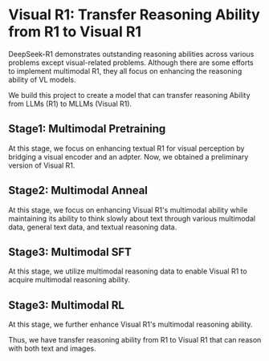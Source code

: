 # Visual R1: Transfer Reasoning Ability from R1 to Visual R1

DeepSeek-R1 demonstrates outstanding reasoning abilities across various problems except visual-related problems. Although there are some efforts to implement multimodal R1, they all focus on enhancing the reasoning ability of VL models. 

We build this project to create a model that can transfer reasoning Ability from LLMs (R1) to MLLMs (Visual R1).

## Stage1: Multimodal Pretraining
At this stage, we focus on enhancing textual R1 for visual perception by bridging a visual encoder and an adpter. Now, we obtained a preliminary version of Visual R1.

## Stage2: Multimodal Anneal
At this stage, we focus on enhancing Visual R1's multimodal ability while maintaining its ability to think slowly about text through various multimodal data, general text data, and textual reasoning data.

## Stage3: Multimodal SFT
At this stage, we utilize multimodal reasoning data to enable Visual R1 to acquire multimodal reasoning ability.

## Stage3: Multimodal RL
At this stage, we further enhance Visual R1's multimodal reasoning ability. 

Thus, we have transfer reasoning ability from R1 to Visual R1 that can reason with both text and images. 
